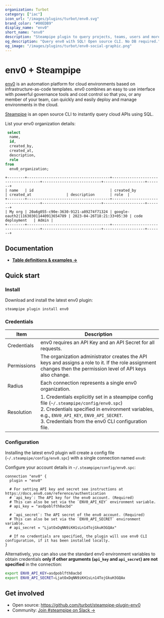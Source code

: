 ```yaml
---
organization: Turbot
category: ["iac"]
icon_url: "/images/plugins/turbot/env0.svg"
brand_color: "#00EDB9"
display_name: "env0"
short_name: "env0"
description: "Steampipe plugin to query projects, teams, users and more from env0."
og_description: "Query env0 with SQL! Open source CLI. No DB required."
og_image: "/images/plugins/turbot/env0-social-graphic.png"
---
```


# env0 + Steampipe

[env0](https://env0.com) is an automation platform for cloud environments based on infrastructure-as-code templates. env0 combines an easy to use interface with powerful governance tools and cost control so that you, or any member of your team, can quickly and easily deploy and manage environments in the cloud.

[Steampipe](https://steampipe.io) is an open source CLI to instantly query cloud APIs using SQL.

List your env0 organization details:

```sql
 select
  name,
  id,
  created_by,
  created_at,
  description,
  role
from
  env0_organization;
```

```
+--------+--------------------------------------+-------------------------------------+---------------------------+-------------------+-------+
| name   | id                                   | created_by                          | created_at                | description       | role  |
+--------+--------------------------------------+-------------------------------------+---------------------------+-------------------+-------+
| My org | 20a6g055-c90e-3630-9121-a89274f71324 | google-oauth2|116303011440913654789 | 2023-04-26T18:21:33+05:30 | code deployment   | Admin |
+--------+--------------------------------------+-------------------------------------+---------------------------+-------------------+-------+
```

## Documentation

- **[Table definitions & examples →](/plugins/turbot/env0/tables)**

## Quick start

### Install

Download and install the latest env0 plugin:

```sh
steampipe plugin install env0
```

### Credentials

| Item        | Description                                                                                                                                                                                                                                          |
| ----------- | ---------------------------------------------------------------------------------------------------------------------------------------------------------------------------------------------------------------------------------------------------- |
| Credentials | env0 requires an API Key and an API Secret for all requests.                                                                                                                                                                                         |
| Permissions | The organization administrator creates the API keys and assigns a role to it. If the role assignment changes then the permission level of API keys also change.                                                                                      |
| Radius      | Each connection represents a single env0 organization.                                                                                                                                                                                               |
| Resolution  | 1. Credentials explicitly set in a steampipe config file (`~/.steampipe/config/env0.spc`)<br />2. Credentials specified in environment variables, e.g., `ENV0_API_KEY`, `ENV0_API_SECRET`.<br />3. Credentials from the env0 CLI configuration file. |

### Configuration

Installing the latest env0 plugin will create a config file (`~/.steampipe/config/env0.spc`) with a single connection named `env0`:

Configure your account details in `~/.steampipe/config/env0.spc`:

```hcl
connection "env0" {
  plugin = "env0"

  # For setting API key and secret see instructions at https://docs.env0.com/reference/authentication
  # `api_key`: The API key for the env0 account. (Required)
  # This can also be set via the `ENV0_API_KEY` environment variable.
  # api_key = "asdpoblfth8acbd"

  # `api_secret`: The API secret of the env0 account. (Required)
  # This can also be set via the `ENV0_API_SECRET` environment variable.
  # api_secret = "LjatOxDqNN9iKH1sLn14TojGkuH3GQAx"

  # If no credentials are specified, the plugin will use env0 CLI configuration, if it has been installed locally.
}
```

Alternatively, you can also use the standard env0 environment variables to obtain credentials **only if other arguments (`api_key` and `api_secret`) are not specified** in the connection:

```sh
export ENV0_API_KEY=asdpoblfth8acbd
export ENV0_API_SECRET=LjatOxDqNN9iKH1sLn14TojGkuH3GQAx
```

## Get involved

- Open source: https://github.com/turbot/steampipe-plugin-env0
- Community: [Join #steampipe on Slack →](https://turbot.com/community/join)